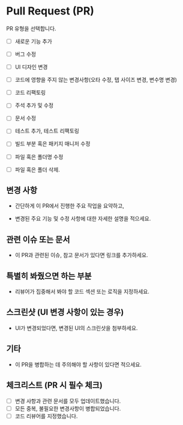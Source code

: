 # Pull Request (PR)

PR 유형을 선택합니다.

- [ ] 새로운 기능 추가
- [ ] 버그 수정
- [ ] UI 디자인 변경
- [ ] 코드에 영향을 주지 않는 변경사항(오타 수정, 탭 사이즈 변경, 변수명 변경)
- [ ] 코드 리팩토링
- [ ] 주석 추가 및 수정
- [ ] 문서 수정
- [ ] 테스트 추가, 테스트 리팩토링
- [ ] 빌드 부분 혹은 패키지 매니저 수정
- [ ] 파일 혹은 폴더명 수정
- [ ] 파일 혹은 폴더 삭제. 



## 변경 사항

- 간단하게 이 PR에서 진행한 주요 작업을 요약하고,

- 변경된 주요 기능 및 수정 사항에 대한 자세한 설명을 적으세요.



## 관련 이슈 또는 문서

- 이 PR과 관련된 이슈, 참고 문서가 있다면 링크를 추가하세요.  



## 특별히 봐줬으면 하는 부분

- 리뷰어가 집중해서 봐야 할 코드 섹션 또는 로직을 지정하세요.  



## 스크린샷 (UI 변경 사항이 있는 경우)

- UI가 변경되었다면, 변경된 UI의 스크린샷을 첨부하세요.  



## 기타

- 이 PR을 병합하는 데 주의해야 할 사항이 있다면 적으세요.  



## 체크리스트 (PR 시 필수 체크)

- [ ] 변경 사항과 관련 문서를 모두 업데이트했습니다.
- [ ] 모든 중복, 불필요한 변경사항이 병합되었습니다.
- [ ] 코드 리뷰어를 지정했습니다.